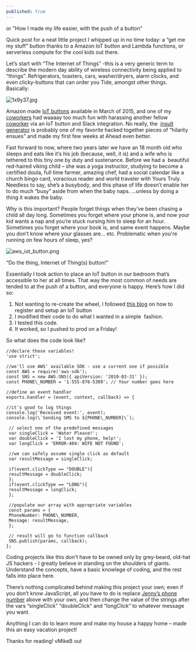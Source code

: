 ```yaml
---
published: true
---
```

or "How I made my life easier, with the push of a button"

Quick post for a neat little project I whipped up in no time today: a “get me my stuff” button thanks to a Amazon IoT button and Lambda functions, or serverless compute for the cool kids out there.

Let’s start with “The Internet of Things” -this is a very generic term to describe the modern day ability of wireless connectivity being applied to “things”. Refrigerators, toasters, cars, washer/dryers, alarm clocks, and even clicky-buttons that can order you Tide, amongst other things. Basically:

![1x9y37.jpg]({{site.baseurl}}/images/1x9y37.jpg)


Amazon made [IoT buttons](https://aws.amazon.com/iotbutton/) available in March of 2015, and one of my [coworkers](https://twitter.com/StevePantol) had waaaay too much fun with harassing another fellow [coworker](https://twitter.com/eric_shanks) via an IoT button and Slack integration. No really, the  [insult generator](http://stevedotnet.com/fun-with-the-aws-iot-button/) is probably one of my favorite hacked together pieces of “hilarity ensues” and made my first few weeks at Ahead even better.

Fast forward to now, where two years later we have an 18 month old who sleeps and eats like it’s his job (because, well, it is) and a wife who is tethered to this tiny one by duty and sustenance. Before we had a  beautiful red-haired viking child – she was a yoga instructor, studying to become a certified doula, full time farmer, amazing chef, had a social calendar like a church bingo card, voracious reader and world traveler with Yours Truly. Needless to say, she’s a busybody, and this phase of life doesn’t enable her to do much “busy” aside from when the baby naps. …unless by doing a thing it wakes the baby.

Why is this important? People forget things when they’ve been chasing a child all day long. Sometimes you forget where your phone is, and now your kid wants a nap and you’re stuck nursing him to sleep for an hour. Sometimes you forget where your book is, and same event happens. Maybe you don’t know where your glasses are… etc. Problematic when you're running on few hours of sleep, yes?

![aws_iot_button.png]({{site.baseurl}}/images/aws_iot_button.png)


“Do the thing, Internet of Thing(s) button!”

Essentially I took action to place an IoT button in our bedroom that’s accessible to her at all times. That way the most common of needs are tended to at the push of a button, and everyone is happy. Here’s how I did so:

1.  Not wanting to re-create the wheel, I followed [this blog](https://www.hackster.io/33996/the-i-miss-you-iot-button-b0112a) on how to register and setup an IoT button
2.  I modified their code to do what I wanted in a simple  fashion.
3.  I tested this code.
4.  It worked, so I pushed to prod on a Friday!

So what does the code look like?
```
//declare those variables!
'use strict';

//we'll use AWS' available SDK - use a current one if possible
const AWS = require('aws-sdk');
const SNS = new AWS.SNS({ apiVersion: '2010-03-31' });
const PHONE\_NUMBER = '1-555-876-5309'; // Your number goes here

//define an event handler
exports.handler = (event, context, callback) => {
 
//it's good to log things
console.log('Received event:', event);
console.log(\`Sending SMS to ${PHONE\_NUMBER}\`);
 
 // select one of the predefined messages
 var singleClick = 'Water Please!';
 var doubleClick = 'I lost my phone, help!';
 var longClick = 'ERROR-404: WIFE NOT FOUND';
 
 //we can safely assume single click as default
 var resultMessage = singleClick;
 
 if(event.clickType == "DOUBLE"){
 resultMessage = doubleClick;
 };
 if(event.clickType == "LONG"){
 resultMessage = longClick;
 };
 
 //populate our array with appropriate variables
 const params = {
 PhoneNumber: PHONE\_NUMBER,
 Message: resultMessage,
 };
 
 // result will go to function callback
 SNS.publish(params, callback);
};
```

Coding projects like this don't have to be owned only by grey-beard, old-hat JS hackers - I greatly believe in standing on the shoulders of giants. Understand the concepts, have a basic knowlege of coding, and the rest falls into place here.

There’s nothing complicated behind making this project your own; even if you don’t know JavaScript, all you have to do is replace [Jenny’s phone number](https://youtu.be/6WTdTwcmxyo) above with your own, and then change the value of the strings after the vars “singleClick” “doubleClick” and “longClick” to whatever message you want.

Anything I can do to learn more and make my house a happy home – made this an easy vacation project!

Thanks for reading! vMikeB out
